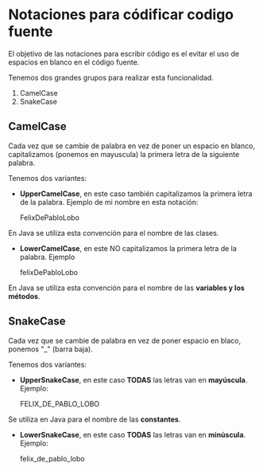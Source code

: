 # Notaciones para códificar codigo fuente

El objetivo de las notaciones para escribir código es el evitar el uso de espacios en blanco en el código fuente.

Tenemos dos grandes grupos para realizar esta funcionalidad.

1. CamelCase
2. SnakeCase

## CamelCase

Cada vez que se cambie de palabra en vez de poner un espacio en blanco, capitalizamos (ponemos en mayuscula) la primera letra de la siguiente palabra.

Tenemos dos variantes:

- **UpperCamelCase**, en este caso también capitalizamos la primera letra de la palabra. Ejemplo de mi nombre en esta notación:

	FelixDePabloLobo
	
En Java se utiliza esta convención para el nombre de las clases.

- **LowerCamelCase**, en este NO capitalizamos la primera letra de la palabra. Ejemplo

	felixDePabloLobo
	
En Java se utiliza esta convención para el nombre de las **variables y los métodos**.
	
## SnakeCase

Cada vez que se cambie de palabra en vez de poner espacio en blaco, ponemos "_" (barra baja).

Tenemos dos variantes:

- **UpperSnakeCase**, en este caso **TODAS** las letras van en **mayúscula**. Ejemplo:

	FELIX_DE_PABLO_LOBO
	
Se utiliza en Java para el nombre de las **constantes**.
	
- **LowerSnakeCase**, en este caso **TODAS** las letras van en **minúscula**. Ejemplo:

	felix_de_pablo_lobo